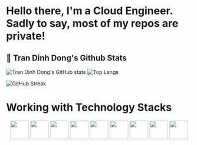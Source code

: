 # Hello there, I'm a Cloud Engineer. Sadly to say, most of my repos are private!

## 👋 Tran Dinh Dong's Github Stats
![Tran Dinh Dong's GitHub stats](https://github-readme-stats.vercel.app/api?username=vanvuvuong&show_icons=true&theme=monokai&show=prs_merged)
![Top Langs](https://github-readme-stats.vercel.app/api/top-langs/?username=vanvuvuong&size_weight=0.5&count_weight=0.5&theme=dark)

![GitHub Streak](https://streak-stats.demolab.com/?user=vanvuvuong&theme=dark)

# Working with Technology Stacks
<p align="center" style="background-color: white;">
  <img height="50" width="50" src="https://www.vectorlogo.zone/logos/linux/linux-icon.svg" />
  <img height="50" width="50" src="https://www.vectorlogo.zone/logos/amazon/amazon-icon.svg" />
  <img height="50" width="50" src="https://www.vectorlogo.zone/logos/terraformio/terraformio-icon.svg" />
  <img height="50" width="50" src="https://www.vectorlogo.zone/logos/docker/docker-official.svg" />
  <img height="50" width="50" src="https://www.vectorlogo.zone/logos/kubernetes/kubernetes-icon.svg" />
  <img height="50" width="50" src="https://www.vectorlogo.zone/logos/git-scm/git-scm-icon.svg" />
  <img height="50" width="50" src="https://www.vectorlogo.zone/logos/gitlab/gitlab-icon.svg" />
  <img height="50" width="50" src="https://www.vectorlogo.zone/logos/python/python-icon.svg" />
  <img height="50" width="50" src="https://www.vectorlogo.zone/logos/golang/golang-icon.svg" />
</p>
